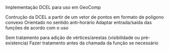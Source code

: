 Implementação DCEL para uso em GeoComp


Contrução da DCEL a partir de um vetor de pontos em formato de poligono convexo
Orientado no sentido anti-horário
Adaptar entrada/saída das funções de acordo com o uso


Sem tratamento para adição de vértices/arestas (visibilidade ou pré-existencia)
Fazer tratamento antes da chamada da função se necessário